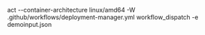 act --container-architecture linux/amd64 -W .github/workflows/deployment-manager.yml workflow_dispatch  -e demoinput.json